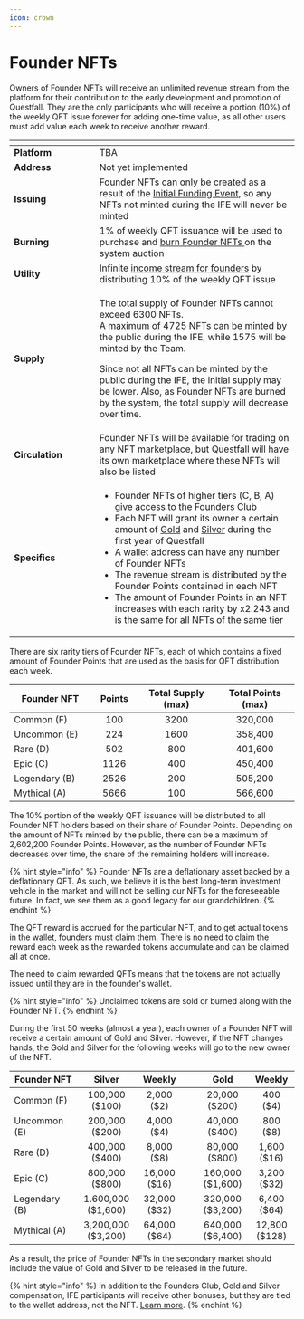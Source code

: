 ```yaml
---
icon: crown
---
```


# Founder NFTs

Owners of Founder NFTs will receive an unlimited revenue stream from the platform for their contribution to the early development and promotion of Questfall. They are the only participants who will receive a portion (10%) of the weekly QFT issue forever for adding one-time value, as all other users must add value each week to receive another reward.

<table data-header-hidden><thead><tr><th width="135"></th><th></th></tr></thead><tbody><tr><td><strong>Platform</strong></td><td>TBA</td></tr><tr><td><strong>Address</strong></td><td>Not yet implemented</td></tr><tr><td><strong>Issuing</strong></td><td>Founder NFTs can only be created as a result of the <a href="../roadmap/initial-funding-event.md">Initial Funding Event</a>, so any NFTs not minted during the IFE will never be minted</td></tr><tr><td><strong>Burning</strong></td><td>1% of weekly QFT issuance will be used to purchase and <a href="../infrastructure/founder-nfts-burning.md">burn Founder NFTs </a>on the system auction</td></tr><tr><td><strong>Utility</strong></td><td>Infinite <a href="../infrastructure/founders-revenue.md">income stream for founders</a> by distributing 10% of the weekly QFT issue</td></tr><tr><td><strong>Supply</strong></td><td><p>The total supply of Founder NFTs cannot exceed 6300 NFTs. <br>A maximum of 4725 NFTs can be minted by the public during the IFE, while 1575 will be minted by the Team. </p><p>Since not all NFTs can be minted by the public during the IFE, the initial supply may be lower. Also, as Founder NFTs are burned by the system, the total supply will decrease over time.</p></td></tr><tr><td><strong>Circulation</strong></td><td>Founder NFTs will be available for trading on any NFT marketplace, but Questfall will have its own marketplace where these NFTs will also be listed</td></tr><tr><td><strong>Specifics</strong></td><td><ul><li>Founder NFTs of higher tiers (C, B, A) give access to the Founders Club</li><li>Each NFT will grant its owner a certain amount of <a href="gold.md">Gold</a> and <a href="silver.md">Silver</a> during the first year of Questfall</li><li>A wallet address can have any number of Founder NFTs</li><li>The revenue stream is distributed by the Founder Points contained in each NFT</li><li>The amount of Founder Points in an NFT increases with each rarity by x2.243 and is the same for all NFTs of the same tier</li></ul></td></tr></tbody></table>

There are six rarity tiers of Founder NFTs, each of which contains a fixed amount of Founder Points that are used as the basis for QFT distribution each week.

<table><thead><tr><th width="160">Founder NFT</th><th width="81" align="center">Points</th><th width="173" align="center">Total Supply (max)</th><th width="170" align="center">Total Points (max)</th></tr></thead><tbody><tr><td>Common (F)</td><td align="center">100</td><td align="center">3200</td><td align="center">320,000</td></tr><tr><td>Uncommon (E)</td><td align="center">224</td><td align="center">1600</td><td align="center">358,400</td></tr><tr><td>Rare (D)</td><td align="center">502</td><td align="center">800</td><td align="center">401,600</td></tr><tr><td>Epic (C)</td><td align="center">1126</td><td align="center">400</td><td align="center">450,400</td></tr><tr><td>Legendary (B)</td><td align="center">2526</td><td align="center">200</td><td align="center">505,200</td></tr><tr><td>Mythical (A)</td><td align="center">5666</td><td align="center">100</td><td align="center">566,600</td></tr></tbody></table>

The 10% portion of the weekly QFT issuance will be distributed to all Founder NFT holders based on their share of Founder Points. Depending on the amount of NFTs minted by the public, there can be a maximum of 2,602,200 Founder Points. However, as the number of Founder NFTs decreases over time, the share of the remaining holders will increase.

{% hint style="info" %}
Founder NFTs are a deflationary asset backed by a deflationary QFT. As such, we believe it is the best long-term investment vehicle in the market and will not be selling our NFTs for the foreseeable future. In fact, we see them as a good legacy for our grandchildren.
{% endhint %}

The QFT reward is accrued for the particular NFT, and to get actual tokens in the wallet, founders must claim them. There is no need to claim the reward each week as the rewarded tokens accumulate and can be claimed all at once.&#x20;

The need to claim rewarded QFTs means that the tokens are not actually issued until they are in the founder's wallet.&#x20;

{% hint style="info" %}
Unclaimed tokens are sold or burned along with the Founder NFT.
{% endhint %}

During the first 50 weeks (almost a year), each owner of a Founder NFT will receive a certain amount of Gold and Silver. However, if the NFT changes hands, the Gold and Silver for the following weeks will go to the new owner of the NFT.

<table><thead><tr><th width="162">Founder NFT</th><th width="114" align="center">Silver</th><th width="97" align="center">Weekly</th><th width="40"></th><th width="100" align="center">Gold</th><th width="91" align="center">Weekly</th></tr></thead><tbody><tr><td>Common (F)</td><td align="center">100,000 ($100)</td><td align="center">2,000 ($2)</td><td></td><td align="center">20,000 ($200)</td><td align="center">400 ($4)</td></tr><tr><td>Uncommon (E)</td><td align="center">200,000 ($200)</td><td align="center">4,000 ($4)</td><td></td><td align="center">40,000 ($400)</td><td align="center">800 ($8)</td></tr><tr><td>Rare (D)</td><td align="center">400,000 ($400)</td><td align="center">8,000 ($8)</td><td></td><td align="center">80,000 ($800)</td><td align="center">1,600 ($16)</td></tr><tr><td>Epic (C)</td><td align="center">800,000 ($800)</td><td align="center">16,000 ($16)</td><td></td><td align="center">160,000 ($1,600)</td><td align="center">3,200 ($32)</td></tr><tr><td>Legendary (B)</td><td align="center">1.600,000 ($1,600)</td><td align="center">32,000 ($32)</td><td></td><td align="center">320,000 ($3,200)</td><td align="center">6,400 ($64)</td></tr><tr><td>Mythical (A)</td><td align="center">3,200,000 ($3,200)</td><td align="center">64,000 ($64)</td><td></td><td align="center">640,000 ($6,400)</td><td align="center">12,800 ($128)</td></tr></tbody></table>

As a result, the price of Founder NFTs in the secondary market should include the value of Gold and Silver to be released in the future.

{% hint style="info" %}
In addition to the Founders Club,  Gold and Silver compensation, IFE participants will receive other bonuses, but they are tied to the wallet address, not the NFT. [Learn more](../roadmap/initial-funding-event.md).
{% endhint %}
